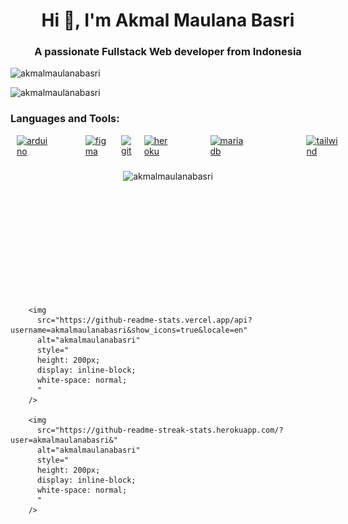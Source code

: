 <h1 align="center">Hi 👋, I'm Akmal Maulana Basri</h1>
<h3 align="center">A passionate Fullstack Web developer from Indonesia</h3>

<p align="left">
  <img
    src="https://komarev.com/ghpvc/?username=akmalmaulanabasri&label=Profile%20views&color=0e75b6&style=flat"
    alt="akmalmaulanabasri"
  />
</p>

<p align="left">
  <a><img
      src="https://github-profile-trophy.vercel.app/?username=akmalmaulanabasri"
      alt="akmalmaulanabasri"
  /></a>
</p>

<h3 align="left">Languages and Tools:</h3>
<p style="display: flex;">
  <a href="https://www.arduino.cc/" target="_blank" rel="noreferrer" style="margin-left: 10px; margin-right: 10px;">
    <img
      src="https://cdn.worldvectorlogo.com/logos/arduino-1.svg"
      alt="arduino"
      width="40"
      height="40"
    />
  </a>
  <a href="https://getbootstrap.com" target="_blank" rel="noreferrer" style="margin-left: 10px; margin-right: 10px;">
    <img
      src="https://raw.githubusercontent.com/devicons/devicon/master/icons/bootstrap/bootstrap-plain-wordmark.svg"
      alt="bootstrap"
      width="40"
      height="40"
    />
  </a>
  <a href="https://www.w3schools.com/css/" target="_blank" rel="noreferrer" style="margin-left: 10px; margin-right: 10px;">
    <img
      src="https://raw.githubusercontent.com/devicons/devicon/master/icons/css3/css3-original-wordmark.svg"
      alt="css3"
      width="40"
      height="40"
    />
  </a>
  <a href="https://www.figma.com/" target="_blank" rel="noreferrer" style="margin-left: 10px; margin-right: 10px;">
    <img
      src="https://www.vectorlogo.zone/logos/figma/figma-icon.svg"
      alt="figma"
      width="40"
      height="40"
    />
  </a>
  <a href="https://git-scm.com/" target="_blank" rel="noreferrer" style="margin-left: 10px; margin-right: 10px;">
    <img
      src="https://www.vectorlogo.zone/logos/git-scm/git-scm-icon.svg"
      alt="git"
      width="40"
      height="40"
    />
  </a>
  <a href="https://heroku.com" target="_blank" rel="noreferrer" style="margin-left: 10px; margin-right: 10px;">
    <img
      src="https://www.vectorlogo.zone/logos/heroku/heroku-icon.svg"
      alt="heroku"
      width="40"
      height="40"
    />
  </a>
  <a href="https://www.java.com" target="_blank" rel="noreferrer" style="margin-left: 10px; margin-right: 10px;">
    <img
      src="https://raw.githubusercontent.com/devicons/devicon/master/icons/java/java-original.svg"
      alt="java"
      width="40"
      height="40"
    />
  </a>
  <a
    href="https://developer.mozilla.org/en-US/docs/Web/JavaScript"
    target="_blank"
    rel="noreferrer"
  >
    <img
      src="https://raw.githubusercontent.com/devicons/devicon/master/icons/javascript/javascript-original.svg"
      alt="javascript"
      width="40"
      height="40"
    />
  </a>
  <a href="https://laravel.com/" target="_blank" rel="noreferrer" style="margin-left: 10px; margin-right: 10px;">
    <img
      src="https://raw.githubusercontent.com/devicons/devicon/master/icons/laravel/laravel-plain-wordmark.svg"
      alt="laravel"
      width="40"
      height="40"
    />
  </a>
  <a href="https://mariadb.org/" target="_blank" rel="noreferrer" style="margin-left: 10px; margin-right: 10px;">
    <img
      src="https://www.vectorlogo.zone/logos/mariadb/mariadb-icon.svg"
      alt="mariadb"
      width="40"
      height="40"
    />
  </a>
  <a href="https://www.mysql.com/" target="_blank" rel="noreferrer" style="margin-left: 10px; margin-right: 10px;">
    <img
      src="https://raw.githubusercontent.com/devicons/devicon/master/icons/mysql/mysql-original-wordmark.svg"
      alt="mysql"
      width="40"
      height="40"
    />
  </a>
  <a href="https://www.photoshop.com/en" target="_blank" rel="noreferrer" style="margin-left: 10px; margin-right: 10px;">
    <img
      src="https://raw.githubusercontent.com/devicons/devicon/master/icons/photoshop/photoshop-line.svg"
      alt="photoshop"
      width="40"
      height="40"
    />
  </a>
  <a href="https://www.php.net" target="_blank" rel="noreferrer" style="margin-left: 10px; margin-right: 10px;">
    <img
      src="https://raw.githubusercontent.com/devicons/devicon/master/icons/php/php-original.svg"
      alt="php"
      width="40"
      height="40"
    />
  </a>
  <a href="https://www.postgresql.org" target="_blank" rel="noreferrer" style="margin-left: 10px; margin-right: 10px;">
    <img
      src="https://raw.githubusercontent.com/devicons/devicon/master/icons/postgresql/postgresql-original-wordmark.svg"
      alt="postgresql"
      width="40"
      height="40"
    />
  </a>
  <a href="https://tailwindcss.com/" target="_blank" rel="noreferrer" style="margin-left: 10px; margin-right: 10px;">
    <img
      src="https://www.vectorlogo.zone/logos/tailwindcss/tailwindcss-icon.svg"
      alt="tailwind"
      width="40"
      height="40"
    />
  </a>
</p>

<div style="display: flex; white-space: nowrap; flex-wrap: wrap; justify-content: center;">
        <img
          src="https://github-readme-stats.vercel.app/api/top-langs?username=akmalmaulanabasri&show_icons=true&locale=en&layout=compact"
          alt="akmalmaulanabasri"
          style="
          height: 200px;
          display: inline-block;
          white-space: normal;
          "
        />
      
        <img
          src="https://github-readme-stats.vercel.app/api?username=akmalmaulanabasri&show_icons=true&locale=en"
          alt="akmalmaulanabasri"
          style="
          height: 200px;
          display: inline-block;
          white-space: normal;
          "
        />
      
        <img
          src="https://github-readme-streak-stats.herokuapp.com/?user=akmalmaulanabasri&"
          alt="akmalmaulanabasri"
          style="
          height: 200px;
          display: inline-block;
          white-space: normal;
          "
        />
</div>
